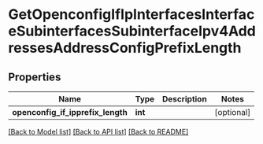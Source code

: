 # GetOpenconfigIfIpInterfacesInterfaceSubinterfacesSubinterfaceIpv4AddressesAddressConfigPrefixLength

## Properties
Name | Type | Description | Notes
------------ | ------------- | ------------- | -------------
**openconfig_if_ipprefix_length** | **int** |  | [optional] 

[[Back to Model list]](../README.md#documentation-for-models) [[Back to API list]](../README.md#documentation-for-api-endpoints) [[Back to README]](../README.md)


